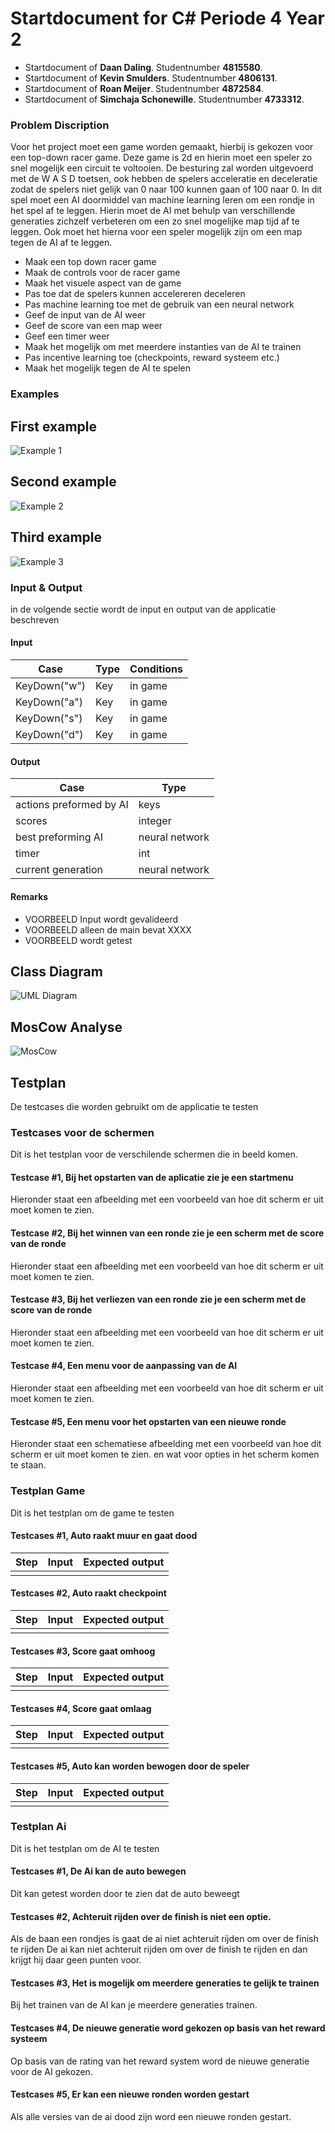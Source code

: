 # Startdocument for C# Periode 4 Year 2

-   Startdocument of **Daan Daling**. Studentnumber **4815580**.
-   Startdocument of **Kevin Smulders**. Studentnumber **4806131**.
-   Startdocument of **Roan Meijer**. Studentnumber **4872584**.
-   Startdocument of **Simchaja Schonewille**. Studentnumber **4733312**.

### Problem Discription

Voor het project moet een game worden gemaakt, hierbij is gekozen voor een top-down racer game. Deze game is 2d
en hierin moet een speler zo snel mogelijk een circuit te voltooien. De besturing zal worden uitgevoerd met de W A S D toetsen,
ook hebben de spelers acceleratie en deceleratie zodat de spelers niet gelijk van 0 naar 100 kunnen gaan of 100 naar 0.
In dit spel moet een AI doormiddel van machine learning leren om een rondje in het spel af te leggen. Hierin moet de AI
met behulp van verschillende generaties zichzelf verbeteren om een zo snel mogelijke map tijd af te leggen. Ook moet het
hierna voor een speler mogelijk zijn om een map tegen de AI af te leggen.

-   Maak een top down racer game
-   Maak de controls voor de racer game
-   Maak het visuele aspect van de game
-   Pas toe dat de spelers kunnen accelereren deceleren
-   Pas machine learning toe met de gebruik van een neural network
-   Geef de input van de AI weer
-   Geef de score van een map weer
-   Geef een timer weer
-   Maak het mogelijk om met meerdere instanties van de AI te trainen
-   Pas incentive learning toe (checkpoints, reward systeem etc.)
-   Maak het mogelijk tegen de AI te spelen

### Examples

## First example

![Example 1](images/Sample1.png "First sample of a similar game")

## Second example

![Example 2](images/sample2.jpg "Second sample of a similar game")

## Third example

![Example 3](images/sample3.PNG "Third sample of a similar game")

### Input & Output

in de volgende sectie wordt de input en output van de applicatie beschreven

#### Input

| Case         | Type | Conditions |
| ------------ | ---- | ---------- |
| KeyDown("w") | Key  | in game    |
| KeyDown("a") | Key  | in game    |
| KeyDown("s") | Key  | in game    |
| KeyDown("d") | Key  | in game    |

#### Output

| Case                    | Type           |
| ----------------------- | -------------- |
| actions preformed by AI | keys           |
| scores                  | integer        |
| best preforming AI      | neural network |
| timer                   | int            |
| current generation      | neural network |

#### Remarks

-   VOORBEELD Input wordt gevalideerd
-   VOORBEELD alleen de main bevat XXXX
-   VOORBEELD wordt getest

## Class Diagram

![UML Diagram]()

## MosCow Analyse

![MosCow]()

## Testplan

De testcases die worden gebruikt om de applicatie te testen

### Testcases voor de schermen

Dit is het testplan voor de verschilende schermen die in beeld komen.

#### Testcase #1, Bij het opstarten van de aplicatie zie je een startmenu

Hieronder staat een afbeelding met een voorbeeld van hoe dit scherm er uit moet komen te zien.

#### Testcase #2, Bij het winnen van een ronde zie je een scherm met de score van de ronde

Hieronder staat een afbeelding met een voorbeeld van hoe dit scherm er uit moet komen te zien.

#### Testcase #3, Bij het verliezen van een ronde zie je een scherm met de score van de ronde

Hieronder staat een afbeelding met een voorbeeld van hoe dit scherm er uit moet komen te zien.

#### Testcase #4, Een menu voor de aanpassing van de AI

Hieronder staat een afbeelding met een voorbeeld van hoe dit scherm er uit moet komen te zien.

#### Testcase #5, Een menu voor het opstarten van een nieuwe ronde

Hieronder staat een schematiese afbeelding met een voorbeeld van hoe dit scherm er uit moet komen te zien. en wat voor opties in het scherm komen te staan.

### Testplan Game

Dit is het testplan om de game te testen

#### Testcases #1, Auto raakt muur en gaat dood

| Step | Input | Expected output |
| ---- | ----- | --------------- |
|      |       |                 |

#### Testcases #2, Auto raakt checkpoint

| Step | Input | Expected output |
| ---- | ----- | --------------- |
|      |       |                 |

#### Testcases #3, Score gaat omhoog

| Step | Input | Expected output |
| ---- | ----- | --------------- |
|      |       |                 |

#### Testcases #4, Score gaat omlaag

| Step | Input | Expected output |
| ---- | ----- | --------------- |
|      |       |                 |

#### Testcases #5, Auto kan worden bewogen door de speler

| Step | Input | Expected output |
| ---- | ----- | --------------- |
|      |       |                 |

### Testplan Ai

Dit is het testplan om de AI te testen

#### Testcases #1, De Ai kan de auto bewegen

Dit kan getest worden door te zien dat de auto beweegt

#### Testcases #2, Achteruit rijden over de finish is niet een optie.

Als de baan een rondjes is gaat de ai niet achteruit rijden om over de finish te rijden
De ai kan niet achteruit rijden om over de finish te rijden en dan krijgt hij daar geen punten voor.

#### Testcases #3, Het is mogelijk om meerdere generaties te gelijk te trainen

Bij het trainen van de AI kan je meerdere generaties trainen.

#### Testcases #4, De nieuwe generatie word gekozen op basis van het reward systeem

Op basis van de rating van het reward system word de nieuwe generatie voor de AI gekozen.

#### Testcases #5, Er kan een nieuwe ronden worden gestart

Als alle versies van de ai dood zijn word een nieuwe ronden gestart.
